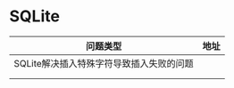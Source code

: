 # SQLite
| 问题类型                                 | 地址 |
| ---------------------------------------- | ---- |
| SQLite解决插入特殊字符导致插入失败的问题 |      |
|                                          |      |
|                                          |      |


